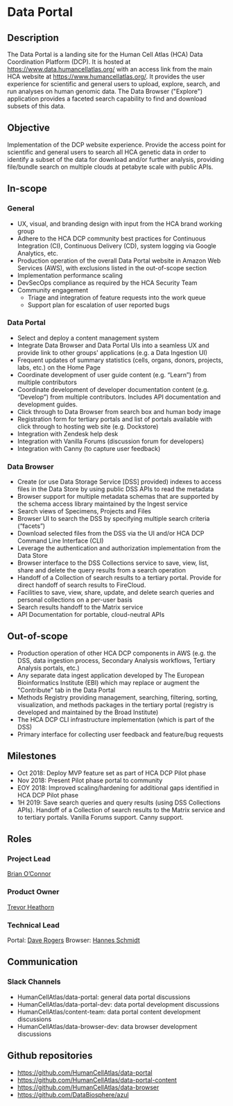 # Data Portal


## Description
The Data Portal is a landing site for the Human Cell Atlas (HCA) Data Coordination Platform (DCP). It is hosted at https://www.data.humancellatlas.org/ with an access link from the main HCA website at https://www.humancellatlas.org/. It provides the user experience for scientific and general users to upload, explore, search, and run analyses on human genomic data. The Data Browser ("Explore") application provides a faceted search capability to find and download subsets of this data.

## Objective
Implementation of the DCP website experience. Provide the access point for scientific and general users to search all HCA genetic data in order to identify a subset of the data for download and/or further analysis, providing file/bundle search on multiple clouds at petabyte scale with public APIs.

## In-scope
### General
* UX, visual, and branding design with input from the HCA brand working group
* Adhere to the HCA DCP community best practices for Continuous Integration (CI), Continuous Delivery (CD), system logging via Google Analytics, etc.
* Production operation of the overall Data Portal website in Amazon Web Services (AWS), with exclusions listed in the out-of-scope section
* Implementation performance scaling
* DevSecOps compliance as required by the HCA Security Team
* Community engagement
   * Triage and integration of feature requests into the work queue 
   * Support plan for escalation of user reported bugs
### Data Portal
* Select and deploy a content management system
* Integrate Data Browser and Data Portal UIs into a seamless UX and provide link to other groups' applications (e.g. a Data Ingestion UI)
* Frequent updates of summary statistics (cells, organs, donors, projects, labs, etc.) on the Home Page
* Coordinate development of user guide content (e.g. “Learn”) from multiple contributors
* Coordinate development of developer documentation content (e.g. “Develop”) from multiple contributors. Includes API documentation and development guides.
* Click through to Data Browser from search box and human body image
* Registration form for tertiary portals and list of portals available with click through to hosting web site (e.g. Dockstore)
* Integration with Zendesk help desk
* Integration with Vanilla Forums (discussion forum for developers)
* Integration with Canny (to capture user feedback)
### Data Browser
* Create (or use Data Storage Service [DSS] provided) indexes to access files in the Data Store by using public DSS APIs to read the metadata
* Browser support for multiple metadata schemas that are supported by the schema access library maintained by the Ingest service
* Search views of Specimens, Projects and Files
* Browser UI to search the DSS by specifying multiple search criteria (“facets”)
* Download selected files from the DSS via the UI and/or HCA DCP Command Line Interface (CLI)
* Leverage the authentication and authorization implementation from the Data Store
* Browser interface to the DSS Collections service to save, view, list, share and delete the query results from a search operation
* Handoff of a Collection of search results to a tertiary portal. Provide for direct handoff of search results to FireCloud.
* Facilities to save, view, share, update, and delete search queries and personal collections on a per-user basis
* Search results handoff to the Matrix service
* API Documentation for portable, cloud-neutral APIs

## Out-of-scope
* Production operation of other HCA DCP components in AWS (e.g. the DSS, data ingestion process, Secondary Analysis workflows, Tertiary Analysis portals, etc.)
* Any separate data ingest application developed by The European Bioinformatics Institute (EBI) which may replace or augment the "Contribute" tab in the Data Portal
* Methods Registry providing management, searching, filtering, sorting, visualization, and methods packages in the tertiary portal (registry is developed and maintained by the Broad Institute)
* The HCA DCP CLI infrastructure implementation (which is part of the DSS)
* Primary interface for collecting user feedback and feature/bug requests

## Milestones
* Oct 2018:  Deploy MVP feature set as part of HCA DCP Pilot phase
* Nov 2018:  Present Pilot phase portal to community
* EOY 2018:  Improved scaling/hardening for additional gaps identified in HCA DCP Pilot phase
* 1H  2019:  Save search queries and query results (using DSS Collections APIs). Handoff of a Collection of search results to the Matrix service and to tertiary portals. Vanilla Forums support. Canny support.

## Roles

### Project Lead
[Brian O’Connor](mailto:brocono@ucsc.edu) 

### Product Owner
[Trevor Heathorn](mailto:theathor@ucsc.edu) 

### Technical Lead
Portal: [Dave Rogers](mailto:dave@clevercanary.com)
Browser: [Hannes Schmidt](mailto:hannes@ucsc.edu)

## Communication

### Slack Channels
* HumanCellAtlas/data-portal: general data portal discussions
* HumanCellAtlas/data-portal-dev: data portal development discussions
* HumanCellAtlas/content-team: data portal content development discussions
* HumanCellAtlas/data-browser-dev: data browser development discussions

## Github repositories
* https://github.com/HumanCellAtlas/data-portal
* https://github.com/HumanCellAtlas/data-portal-content
* https://github.com/HumanCellAtlas/data-browser
* https://github.com/DataBiosphere/azul
